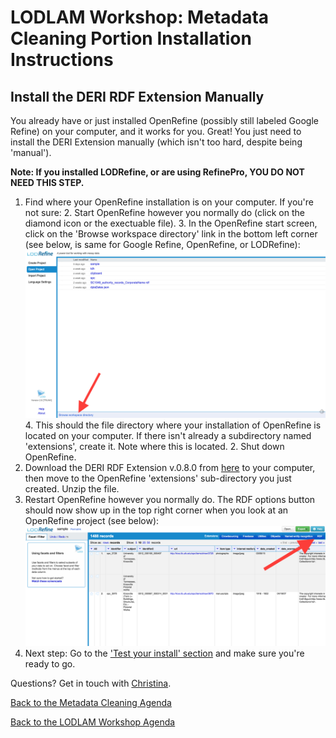 # LODLAM Workshop: Metadata Cleaning Portion Installation Instructions
## Install the DERI RDF Extension Manually
You already have or just installed OpenRefine (possibly still labeled Google Refine) on your computer, and it works for you. Great! You just need to install the DERI Extension manually (which isn't too hard, despite being 'manual').

**Note: If you installed LODRefine, or are using RefinePro, YOU DO NOT NEED THIS STEP.**

1. Find where your OpenRefine installation is on your computer. If you're not sure:
    2. Start OpenRefine however you normally do (click on the diamond icon or the exectuable file).
    3. In the OpenRefine start screen, click on the 'Browse workspace directory' link in the bottom left corner (see below, is same for Google Refine, OpenRefine, or LODRefine):
    ![LODRefine Browse Workspace Directory link location](../Images/OpenRefine_BrowseWorkspace.png "LODRefine Browse Workspace Directory link location")
    4. This should the file directory where your installation of OpenRefine is located on your computer. If there isn't already a subdirectory named 'extensions', create it. Note where this is located.
    2. Shut down OpenRefine.
2. Download the DERI RDF Extension v.0.8.0 from [here](http://refine.deri.ie/) to your computer, then move to the OpenRefine 'extensions' sub-directory you just created. Unzip the file.
3. Restart OpenRefine however you normally do. The RDF options button should now show up in the top right corner when you look at an OpenRefine project (see below):
![LODRefine Project RDF Extension List Location](../Images/OpenRefine_RDFbutton.png "LODRefine Project RDF Extension List Location")
4. Next step: Go to the ['Test your install' section](OpenRefineInstallationTest.md) and make sure you're ready to go.

Questions? Get in touch with [Christina](mailto:cmharlow@gmail.com).

[Back to the Metadata Cleaning Agenda](../)

[Back to the LODLAM Workshop Agenda](../../)
